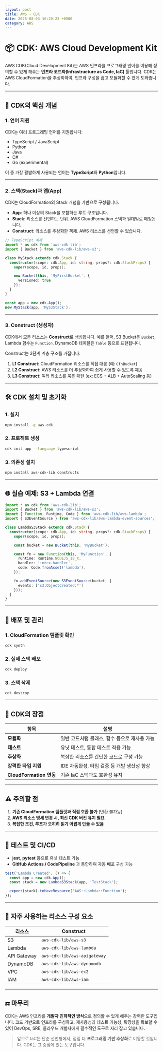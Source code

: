 ```yaml
---
layout: post
title: AWS - CDK
date: 2025-08-03 16:20:23 +0900
category: AWS
---
```

# 📦 CDK: AWS Cloud Development Kit

AWS CDK(Cloud Development Kit)는 AWS 인프라를 프로그래밍 언어를 이용해 정의할 수 있게 해주는 **인프라 코드화(Infrastructure as Code, IaC)** 툴입니다. CDK는 AWS CloudFormation을 추상화하여, 인프라 구성을 쉽고 모듈화할 수 있게 도와줍니다.

---

## 🔧 CDK의 핵심 개념

### 1. **언어 지원**
CDK는 여러 프로그래밍 언어를 지원합니다:

- TypeScript / JavaScript
- Python
- Java
- C#
- Go (experimental)

이 중 가장 활발하게 사용되는 언어는 **TypeScript**와 **Python**입니다.

---

### 2. **스택(Stack)과 앱(App)**

CDK는 CloudFormation의 Stack 개념을 기반으로 구성됩니다.

- **App**: 하나 이상의 Stack을 포함하는 루트 구조입니다.
- **Stack**: 리소스를 선언하는 단위. AWS CloudFormation 스택과 일대일로 매핑됩니다.
- **Construct**: 리소스를 추상화한 객체. AWS 리소스를 선언할 수 있습니다.

```ts
// TypeScript 예제
import * as cdk from 'aws-cdk-lib';
import { Bucket } from 'aws-cdk-lib/aws-s3';

class MyStack extends cdk.Stack {
  constructor(scope: cdk.App, id: string, props?: cdk.StackProps) {
    super(scope, id, props);

    new Bucket(this, 'MyFirstBucket', {
      versioned: true
    });
  }
}

const app = new cdk.App();
new MyStack(app, 'MyS3Stack');
```

---

### 3. **Construct (생성자)**

CDK에서 모든 리소스는 **Construct**로 생성됩니다. 예를 들어, S3 Bucket은 `Bucket`, Lambda 함수는 `Function`, DynamoDB 테이블은 `Table` 등으로 표현됩니다.

Construct는 3단계 계층 구조를 가집니다:

1. **L1 Construct**: CloudFormation 리소스를 직접 대응 (예: `CfnBucket`)
2. **L2 Construct**: AWS 리소스를 더 추상화하여 쉽게 사용할 수 있도록 제공
3. **L3 Construct**: 여러 리소스를 묶은 패턴 (ex: ECS + ALB + AutoScaling 등)

---

## 🛠 CDK 설치 및 초기화

### 1. 설치

```bash
npm install -g aws-cdk
```

### 2. 프로젝트 생성

```bash
cdk init app --language typescript
```

### 3. 의존성 설치

```bash
npm install aws-cdk-lib constructs
```

---

## 🌐 실습 예제: S3 + Lambda 연결

```ts
import * as cdk from 'aws-cdk-lib';
import { Bucket } from 'aws-cdk-lib/aws-s3';
import { Function, Runtime, Code } from 'aws-cdk-lib/aws-lambda';
import { S3EventSource } from 'aws-cdk-lib/aws-lambda-event-sources';

class LambdaS3Stack extends cdk.Stack {
  constructor(scope: cdk.App, id: string, props?: cdk.StackProps) {
    super(scope, id, props);

    const bucket = new Bucket(this, 'MyBucket');

    const fn = new Function(this, 'MyFunction', {
      runtime: Runtime.NODEJS_18_X,
      handler: 'index.handler',
      code: Code.fromAsset('lambda'),
    });

    fn.addEventSource(new S3EventSource(bucket, {
      events: ['s3:ObjectCreated:*']
    }));
  }
}
```

---

## 🔄 배포 및 관리

### 1. CloudFormation 템플릿 확인

```bash
cdk synth
```

### 2. 실제 스택 배포

```bash
cdk deploy
```

### 3. 스택 삭제

```bash
cdk destroy
```

---

## 🧩 CDK의 장점

| 항목 | 설명 |
|------|------|
| **모듈화** | 일반 코드처럼 클래스, 함수 등으로 재사용 가능 |
| **테스트** | 유닛 테스트, 통합 테스트 적용 가능 |
| **추상화** | 복잡한 리소스를 간단한 코드로 구성 가능 |
| **강력한 타입 지원** | IDE 자동완성, 타입 검증 등 개발 생산성 향상 |
| **CloudFormation 연동** | 기존 IaC 스택과도 호환성 유지 |

---

## ⚠️ 주의할 점

1. **기존 CloudFormation 템플릿과 직접 호환 불가** (변환 불가능)
2. **AWS 리소스 명세 변경 시, 최신 CDK 버전 유지 필요**
3. **복잡한 조건, 루프가 오히려 읽기 어렵게 만들 수 있음**

---

## 🧪 테스트 및 CI/CD

- **jest**, **pytest** 등으로 유닛 테스트 가능
- **GitHub Actions / CodePipeline** 과 통합하여 자동 배포 구성 가능

```ts
test('Lambda Created', () => {
  const app = new cdk.App();
  const stack = new LambdaS3Stack(app, 'TestStack');

  expect(stack).toHaveResource('AWS::Lambda::Function');
});
```

---

## 🧱 자주 사용하는 리소스 구성 요소

| 리소스 | Construct |
|--------|-----------|
| S3     | `aws-cdk-lib/aws-s3` |
| Lambda | `aws-cdk-lib/aws-lambda` |
| API Gateway | `aws-cdk-lib/aws-apigateway` |
| DynamoDB | `aws-cdk-lib/aws-dynamodb` |
| VPC     | `aws-cdk-lib/aws-ec2` |
| IAM     | `aws-cdk-lib/aws-iam` |

---

## 🔚 마무리

CDK는 AWS 인프라를 **개발자 친화적인 방식**으로 정의할 수 있게 해주는 강력한 도구입니다. 코드 기반으로 인프라를 구성하고, 재사용성과 테스트 가능성, 확장성을 확보할 수 있어 DevOps, SRE, 클라우드 개발자에게 필수적인 도구로 자리 잡고 있습니다.

> 앞으로 IaC는 단순 선언형에서, 점점 더 **프로그래밍 기반 추상화**로 이동할 것입니다. CDK는 그 중심에 있는 도구입니다.
